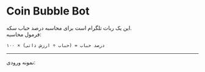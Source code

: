 # Coin Bubble Bot

این یک ربات تلگرام است برای محاسبه درصد حباب سکه.  
فرمول محاسبه:  

`درصد حباب = (حباب ÷ ارزش ذاتی) × ۱۰۰`  

---
نمونه ورودی:
